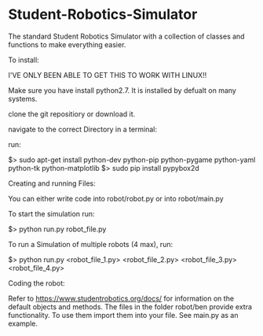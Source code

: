 # Student-Robotics-Simulator
The standard Student Robotics Simulator with a collection of classes and functions to make everything easier.

To install:

I'VE ONLY BEEN ABLE TO GET THIS TO WORK WITH LINUX!!

Make sure you have install python2.7. It is installed by defualt on many systems.

clone the git repositiory or download it.

navigate to the correct Directory in a terminal:


run:

$> sudo apt-get install python-dev python-pip python-pygame python-yaml python-tk python-matplotlib
$> sudo pip install pypybox2d




Creating and running Files:

You can either write code into robot/robot.py or into robot/main.py

To start the simulation run:

$> python run.py robot_file.py

To run a Simulation of multiple robots (4 max), run:

$> python run.py <robot_file_1.py> <robot_file_2.py> <robot_file_3.py> <robot_file_4.py>



Coding the robot:

Refer to https://www.studentrobotics.org/docs/ for information on the default objects and methods.
The files in the folder robot/ben provide extra functionality. To use them import them into your file. See main.py as an example.




